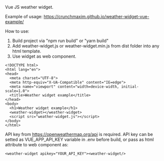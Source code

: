 Vue JS weather widget.

Example of usage: https://crunchmaxim.github.io/weather-widget-vue-example/

How to use:

1. Build project via "npm run build" or "yarn build"
2. Add weather-widget.js or weather-widget.min.js from dist folder into any html template.
3. Use widget as web component.
```
<!DOCTYPE html>
<html lang="en">
<head>
  <meta charset="UTF-8">
  <meta http-equiv="X-UA-Compatible" content="IE=edge">
  <meta name="viewport" content="width=device-width, initial-scale=1.0">
  <title>Weather widget example</title>
</head>
<body>
  <h1>Weather widget example</h1>
  <weather-widget></weather-widget>
  <script src="weather-widget.js"></script>
</body>
</html>
```

API key from https://openweathermap.org/api is required. API key can be setted as VUE_APP_API_KEY variable in .env before build, or pass as html attribute to web component as:
```
<weather-widget apikey="YOUR_API_KEY"><weather-widget/>
```

